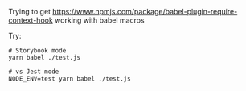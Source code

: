 Trying to get https://www.npmjs.com/package/babel-plugin-require-context-hook working with babel macros

Try:

```
# Storybook mode
yarn babel ./test.js

# vs Jest mode
NODE_ENV=test yarn babel ./test.js
```
